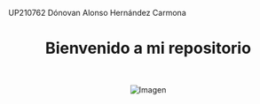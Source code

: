 UP210762
Dónovan Alonso Hernández Carmona

<center>

<h1>Bienvenido a mi repositorio</h1>

<br>

![Imagen](/mylivewallpapers-com-Vegeta.gif)
